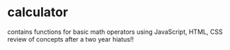 # calculator
contains functions for basic math operators using JavaScript, HTML, CSS
review of concepts after a two year hiatus!!
